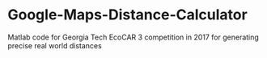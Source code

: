 # Google-Maps-Distance-Calculator
Matlab code for Georgia Tech EcoCAR 3 competition in 2017 for generating precise real world distances
